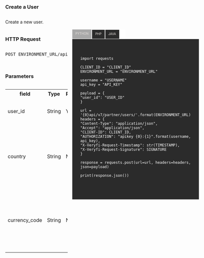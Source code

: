 ### Create a User

<style>
      * {
      box-sizing: border-box;
    }
    .wrapper {
      max-width: fit-content;
      width: 100%;

    }
    .tabs {
      position: relative;
      margin: 3rem 0;
      background: #ffffff;
      height: 14.75rem;
    }
    .tabs::before,
    .tabs::after {
      content: "";
      display: table;
    }
    .tabs::after {
      clear: both;
    }
    .tab {
      float: left;
    }
    .tab-switch {
      display: none;
    }
    .tab-label {
      font-size: 10px;
      position: relative;
      display: block;
      line-height: 2.75em;
      height: 3em;
      padding: 0 1em;
      background: #2b2b2b;
      border-right: 0.125rem solid #ffffff;
      border-bottom: 0.1rem solid #ffffff;
      color: #e3deda;
      cursor: pointer;
      top: 0;
      transition: all 0.25s;
    }
    .tab-label:hover {
      top: -0.25rem;
      transition: top 0.25s;
    }
    .tab-content {
      height: fit-content;
      position: absolute;
      z-index: 1;
      left: 0;
      padding: 1.618rem;
      background: #2b2b2b;
      color: #ffffff;
      border-bottom: 0.25rem solid #ffffff;
      opacity: 0;
      transition: all 0.35s;
    }
    .tab-switch:checked + .tab-label {
      background: darkgrey;
      color: #e6e1dd;
      border-bottom: 0;
      border-right: 0.125rem solid #fff;
      
      transition: all 0.35s;
      z-index: 1;
      top: -0.0625rem;
    }
    .tab-switch:checked + label + .tab-content {
      z-index: 2;
      opacity: 1;
      transition: all 0.35s;
    }
</style>

<div class="row" style="display: flex; flex-direction: row">
    <div class="col" style="display: flex; flex-direction: column; width: 50%; margin-right: 15px">
        <p>Create a new user.</p>
        <h3>HTTP Request</h3>
        <pre>
POST ENVIRONMENT_URL/api/v7/partner/users/
        </pre>
        <h3>Parameters</h3>
        <table>
          <tr>
            <th>field</th>
            <th>Type</th>
            <th>Required</th>
            <th>Description</th>
          </tr>
          <tr>
            <td>user_id</td>
            <td>String</td>
            <td>Y</td>
            <td>Unique user identifier, UUID</td>
          </tr>
          <tr>
            <td>country</td>
            <td>String</td>
            <td>N</td>
            <td>User's default country code, in ISO 3166 Alpha-2 (2 letter) format (e.g. "US", "AU", "GB")</td>
          </tr>
          <tr>
            <td>currency_code</td>
            <td>String</td>
            <td>N</td>
            <td>	User's default currency code, in ISO 4217 (3 letter) format (e.g. "USD", "AUD", "GBP")</td>
          </tr>
        </table>
    </div>
    <div class="col" style="display: flex; flex-direction: column; width: 50%; margin-right: 15px">
        <div class="wrapper">
            <div class="tabs">
                <div class="tab">
                    <input type="radio" name="css-tabs" id="tab-1" checked class="tab-switch">
                    <label for="tab-1" class="tab-label">PYTHON</label>
                    <div class="tab-content"> 
                        <pre>
                            <code>
import requests
&nbsp;
CLIENT_ID = "CLIENT_ID"
ENVIRONMENT_URL = "ENVIRONMENT_URL"
&nbsp;
username = "USERNAME"
api_key = "API_KEY"
&nbsp;
payload = {
"user_id": "USER_ID"
}
&nbsp;
url = '{0}api/v7/partner/users/'.format(ENVIRONMENT_URL)
headers = {
"Content-Type": "application/json",
"Accept": "application/json",
"CLIENT-ID": CLIENT_ID,
"AUTHORIZATION": "apikey {0}:{1}".format(username, api_key),
"X-Veryfi-Request-Timestamp": str(TIMESTAMP),
"X-Veryfi-Request-Signature": SIGNATURE
}
&nbsp;
response = requests.post(url=url, headers=headers, json=payload)
&nbsp;
print(response.json())
                            </code>
                        </pre>
                    </div>
                </div>
                <div class="tab">
                    <input type="radio" name="css-tabs" id="tab-2" class="tab-switch">
                    <label for="tab-2" class="tab-label">PHP</label>
                    <div class="tab-content">
                        <pre>
                            <code>
&lt;?php
    $CLIENT_ID = "CLIENT_ID";
    $ENVIRONMENT_URL = "ENVIRONMENT_URL";
&nbsp;
    $username = "USERNAME";
    $api_key = "API_KEY";
&nbsp;
    $user_id = "USER_ID";
&nbsp;
    $data = array(
        "user_id" => $user_id
    );
&nbsp;
    $url = "{$ENVIRONMENT_URL}api/v7/partner/users/";
    $headers = array(
        'Content-Type: application/json',
        'Accept: application/json',
        "AUTHORIZATION: apikey $username:$api_key",
        "CLIENT-ID: $CLIENT_ID",
        "X-Veryfi-Request-Timestamp: TIMESTAMP",
        "X-Veryfi-Request-Signature: SIGNATURE"
    );
&nbsp;
    $ch = curl_init($url);
    curl_setopt($ch, CURLOPT_HEADER, false);
    curl_setopt($ch, CURLOPT_RETURNTRANSFER, true);
    curl_setopt($ch, CURLOPT_HTTPHEADER, $headers);
    curl_setopt($ch, CURLOPT_CUSTOMREQUEST, "POST");
    curl_setopt($ch, CURLOPT_POSTFIELDS, json_encode($data));
    $json_response = curl_exec($ch);
    $status = curl_getinfo($ch, CURLINFO_HTTP_CODE);
    curl_close($ch);
&nbsp;
    print("json_response = " . $json_response);
?&gt;
                            </code>
                        </pre>
                    </div>
                </div>
                <div class="tab">
                    <input type="radio" name="css-tabs" id="tab-3" class="tab-switch">
                    <label for="tab-3" class="tab-label">JAVA</label>
                    <div class="tab-content">
                        <pre>
                            <code>
import org.json.JSONObject;
import org.springframework.http.*;
import org.springframework.web.bind.annotation.RequestMapping;
import org.springframework.web.bind.annotation.RestController;
import org.springframework.web.client.RestTemplate;
&nbsp;
public String addUser() {
    String clientId = "CLIENT_ID";
    String clientSecret = "CLIENT_SECRET";
    String apiKey = "apikey USERNAME:API_KEY";
    String URL = ENVIRONMENT_URL + "api/v7/partner/users/";
&nbsp;
    RestTemplate restTemplate = new RestTemplate();
    JSONObject requestBody = new JSONObject();
    requestBody.put("user_id", "USER_ID");
&nbsp;
    HttpHeaders headers = new HttpHeaders();
    headers.setContentType(MediaType.APPLICATION_JSON);
    headers.add("CLIENT-ID", clientId);
    headers.add("AUTHORIZATION", apiKey);
    headers.add("X-Veryfi-Request-Timestamp", String.valueOf(TIMESTAMP));
    headers.add("X-Veryfi-Request-Signature", SIGNATURE);
&nbsp;
    HttpEntity&lt;String&gt; entity = new HttpEntity<>(requestBody.toString(), headers);
    ResponseEntity&lt;String&gt; response = restTemplate.postForEntity(URL, entity, String.class);
    return response.getStatusCode().toString();
}
                            </code>
                        </pre>
                    </div>
                </div>
                <div class="tab">
                    <input type="radio" name="css-tabs" id="tab-4" class="tab-switch">
                    <label for="tab-4" class="tab-label">CURL</label>
                    <div class="tab-content">
                        <pre>
                            <code>
curl    -H "Content-Type: application/json" \
        -H "Accept: application/json" \
        -H "CLIENT-ID: CLIENT_ID" \
        -H "AUTHORIZATION: apikey USERNAME:API_KEY" \
        -H "X-Veryfi-Request-Timestamp: TIMESTAMP" \
        -H "X-Veryfi-Request-Signature: SIGNATURE" \
        -X POST \
        -d "{\"user_id\": \"USER_ID"}" ENVIRONMENT_URL/api/v7/partner/users/
                            </code>
                        </pre>
                    </div>
                </div>
              <div class="tab" style="float: right; margin-left: 50px">
                    <input type="radio" name="css-tabs" id="tab-5" class="tab-switch">
                    <label for="tab-5" class="tab-label">RESPONSE</label>
                    <div class="tab-content">
                        <pre>
                            <code>
{
    "username": "12345678-abcd-1234-abcd-123456789abc",
    "api_key": "123abc123abc123abc123abc123abc12"
}
                            </code>
                        </pre>
                    </div>
                </div>
            </div>
        </div>
    </div>
</div>


